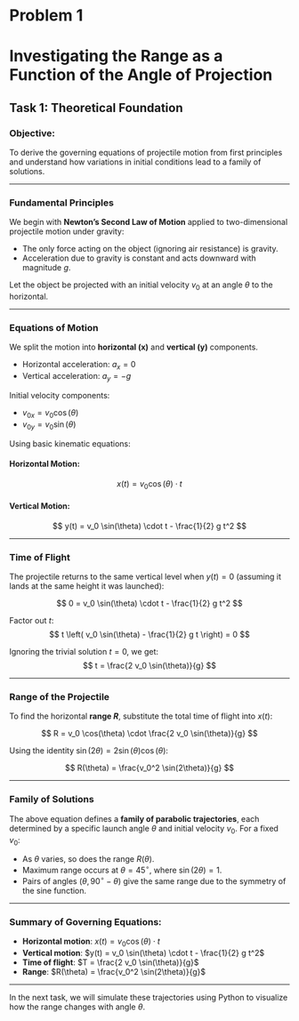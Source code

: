 # Problem 1
#  Investigating the Range as a Function of the Angle of Projection  
##  Task 1: Theoretical Foundation

###  Objective:
To derive the governing equations of projectile motion from first principles and understand how variations in initial conditions lead to a family of solutions.

---

###  Fundamental Principles

We begin with **Newton’s Second Law of Motion** applied to two-dimensional projectile motion under gravity:

- The only force acting on the object (ignoring air resistance) is gravity.
- Acceleration due to gravity is constant and acts downward with magnitude $g$.

Let the object be projected with an initial velocity $v_0$ at an angle $\theta$ to the horizontal.

---

###  Equations of Motion

We split the motion into **horizontal (x)** and **vertical (y)** components.

- Horizontal acceleration: $a_x = 0$
- Vertical acceleration: $a_y = -g$

Initial velocity components:
- $v_{0x} = v_0 \cos(\theta)$
- $v_{0y} = v_0 \sin(\theta)$

Using basic kinematic equations:

#### Horizontal Motion:
$$
x(t) = v_0 \cos(\theta) \cdot t
$$

#### Vertical Motion:
$$
y(t) = v_0 \sin(\theta) \cdot t - \frac{1}{2} g t^2
$$

---

###  Time of Flight

The projectile returns to the same vertical level when $y(t) = 0$ (assuming it lands at the same height it was launched):

$$
0 = v_0 \sin(\theta) \cdot t - \frac{1}{2} g t^2
$$

Factor out $t$:
$$
t \left( v_0 \sin(\theta) - \frac{1}{2} g t \right) = 0
$$

Ignoring the trivial solution $t = 0$, we get:
$$
t = \frac{2 v_0 \sin(\theta)}{g}
$$

---

### Range of the Projectile

To find the horizontal **range $R$**, substitute the total time of flight into $x(t)$:

$$
R = v_0 \cos(\theta) \cdot \frac{2 v_0 \sin(\theta)}{g}
$$

Using the identity $\sin(2\theta) = 2 \sin(\theta) \cos(\theta)$:

$$
R(\theta) = \frac{v_0^2 \sin(2\theta)}{g}
$$

---

### Family of Solutions

The above equation defines a **family of parabolic trajectories**, each determined by a specific launch angle $\theta$ and initial velocity $v_0$. For a fixed $v_0$:

- As $\theta$ varies, so does the range $R(\theta)$.
- Maximum range occurs at $\theta = 45^\circ$, where $\sin(2\theta) = 1$.
- Pairs of angles $(\theta, 90^\circ - \theta)$ give the same range due to the symmetry of the sine function.

---

###  Summary of Governing Equations:

- **Horizontal motion**: $x(t) = v_0 \cos(\theta) \cdot t$
- **Vertical motion**: $y(t) = v_0 \sin(\theta) \cdot t - \frac{1}{2} g t^2$
- **Time of flight**: $T = \frac{2 v_0 \sin(\theta)}{g}$
- **Range**: $R(\theta) = \frac{v_0^2 \sin(2\theta)}{g}$

---

In the next task, we will simulate these trajectories using Python to visualize how the range changes with angle $\theta$.

